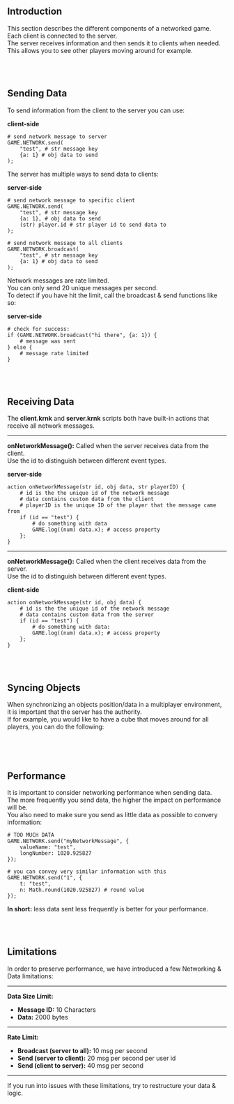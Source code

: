 ## Introduction

This section describes the different components of a networked game.\
Each client is connected to the server.\
The server receives information and then sends it to clients when needed.\
This allows you to see other players moving around for example.

<br><br/>

## Sending Data

To send information from the client to the server you can use:

<p class="hidep"><strong class="client-side">client-side</strong></p>

```krunkscript
# send network message to server
GAME.NETWORK.send(
    "test", # str message key
    {a: 1} # obj data to send
);
```

The server has multiple ways to send data to clients:

<p class="hidep"><strong class="server-side">server-side</strong></p>

```krunkscript
# send network message to specific client
GAME.NETWORK.send(
    "test", # str message key
    {a: 1}, # obj data to send
    (str) player.id # str player id to send data to
);

# send network message to all clients
GAME.NETWORK.broadcast(
    "test", # str message key
    {a: 1} # obj data to send
);
```

Network messages are rate limited.\
You can only send 20 unique messages per second.\
To detect if you have hit the limit, call the broadcast & send functions like so:

<p class="hidep"><strong class="server-side">server-side</strong></p>

```krunkscript
# check for success:
if (GAME.NETWORK.broadcast("hi there", {a: 1}) {
    # message was sent
} else {
    # message rate limited
}
```

<br><br/>

## Receiving Data

The **client.krnk** and **server.krnk** scripts both have built-in actions that receive all network messages.

___

**onNetworkMessage():** Called when the server receives data from the client.\
Use the id to distinguish between different event types.

<p class="hidep"><strong class="server-side">server-side</strong></p>

```krunkscript
action onNetworkMessage(str id, obj data, str playerID) {
    # id is the the unique id of the network message
    # data contains custom data from the client
    # playerID is the unique ID of the player that the message came from
    if (id == "test") {
        # do something with data
        GAME.log((num) data.x); # access property
    };
}
```

___

**onNetworkMessage():** Called when the client receives data from the server.\
Use the id to distinguish between different event types.

<p class="hidep"><strong class="client-side">client-side</strong></p>

```krunkscript
action onNetworkMessage(str id, obj data) {
    # id is the the unique id of the network message
    # data contains custom data from the server
    if (id == "test") {
        # do something with data:
        GAME.log((num) data.x); # access property
    };
}
```

<br><br/>

## Syncing Objects

When synchronizing an objects position/data in a multiplayer environment, it is important that the server has the authority.\
If for example, you would like to have a cube that moves around for all players, you can do the following:

```krunkscript

```

<br><br/>

## Performance

It is important to consider networking performance when sending data.\
The more frequently you send data, the higher the impact on performance will be.\
You also need to make sure you send as little data as possible to convery information:

```krunkscript
# TOO MUCH DATA
GAME.NETWORK.send("myNetworkMessage", {
    valueName: "test",
    longNumber: 1020.925827
});

# you can convey very similar information with this
GAME.NETWORK.send("1", {
    t: "test",
    n: Math.round(1020.925827) # round value
});
```

**In short:** less data sent less frequently is better for your performance.

<br><br/>

## Limitations

In order to preserve performance, we have introduced a few Networking & Data limitations:

___

**Data Size Limit:**
* **Message ID:** 10 Characters
* **Data:** 2000 bytes

___

**Rate Limit:**
* **Broadcast (server to all):** 10 msg per second
* **Send (server to client):** 20 msg per second per user id
* **Send (client to server):** 40 msg per second

___

If you run into issues with these limitations, try to restructure your data & logic.



<br><br/>

